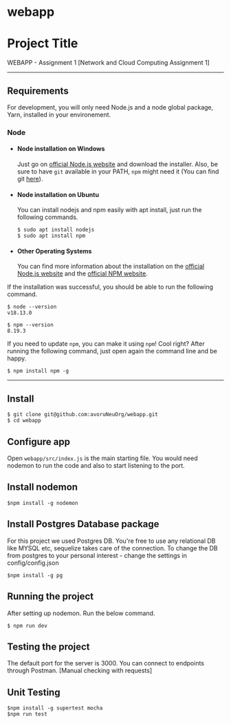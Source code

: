 # webapp


# Project Title

WEBAPP - Assignment 1 [Network and Cloud Computing Assignment 1]


---
## Requirements

For development, you will only need Node.js and a node global package, Yarn, installed in your environement.

### Node
- #### Node installation on Windows

  Just go on [official Node.js website](https://nodejs.org/) and download the installer.
Also, be sure to have `git` available in your PATH, `npm` might need it (You can find git [here](https://git-scm.com/)).

- #### Node installation on Ubuntu

  You can install nodejs and npm easily with apt install, just run the following commands.

      $ sudo apt install nodejs
      $ sudo apt install npm

- #### Other Operating Systems
  You can find more information about the installation on the [official Node.js website](https://nodejs.org/) and the [official NPM website](https://npmjs.org/).

If the installation was successful, you should be able to run the following command.

    $ node --version
    v18.13.0

    $ npm --version
    8.19.3

If you need to update `npm`, you can make it using `npm`! Cool right? After running the following command, just open again the command line and be happy.

    $ npm install npm -g

---

## Install

    $ git clone git@github.com:avoruNeuOrg/webapp.git
    $ cd webapp

## Configure app

Open `webapp/src/index.js`  is the main starting file. You would need nodemon to run the code and also to start listening to the port. 


## Install nodemon

    $npm install -g nodemon


##  Install Postgres Database package 

For this project we used Postgres DB. You're free to use any relational DB like MYSQL etc, sequelize takes care of the connection. To change the DB from postgres to your personal interest - change the settings in config/config.json  

    $npm install -g pg 


## Running the project
After setting up nodemon. Run the below command.

    $ npm run dev

## Testing the project 

The default port for the server is 3000. You can connect to endpoints through Postman. [Manual checking with requests]

## Unit Testing 

    $npm install -g supertest mocha 
    $npm run test  



